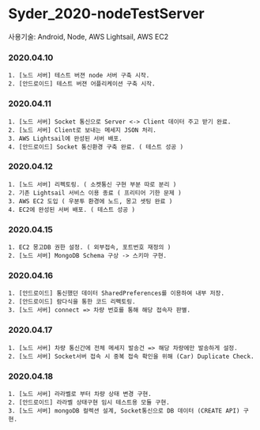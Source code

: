 # Syder_2020-nodeTestServer

사용기술: Android, Node, AWS Lightsail, AWS EC2

### 2020.04.10
```
1. [노드 서버] 테스트 버젼 node 서버 구축 시작.
2. [안드로이드] 테스트 버젼 어플리케이션 구축 시작.
```

### 2020.04.11
```
1. [노드 서버] Socket 통신으로 Server <-> Client 데이터 주고 받기 완료.
2. [노드 서버] Client로 보내는 메세지 JSON 처리.
3. AWS Lightsail에 완성된 서버 배포.
4. [안드로이드] Socket 통신환경 구축 완료. ( 테스트 성공 )
```

### 2020.04.12
```
1. [노드 서버] 리펙토링. ( 소켓통신 구현 부분 따로 분리 )
2. 기존 Lightsail 서비스 이용 종료 ( 프리티어 기한 문제 )
3. AWS EC2 도입 ( 우분투 환경에 노드, 몽고 셋팅 완료 )
4. EC2에 완성된 서버 배포. ( 테스트 성공 )
```

### 2020.04.15
```
1. EC2 몽고DB 권한 설정. ( 외부접속, 포트번호 재정의 )
2. [노드 서버] MongoDB Schema 구상 -> 스키마 구현.
```

### 2020.04.16
```
1. [안드로이드] 통신했던 데이터 SharedPreferences를 이용하여 내부 저장.
2. [안드로이드] 람다식을 통한 코드 리펙토링.
3. [노드 서버] connect => 차량 번호를 통해 해당 접속자 판별.
```

### 2020.04.17
```
1. [노드 서버] 차량 통신간에 전체 메세지 발송건 => 해당 차량에만 발송하게 설정.
2. [노드 서버] Socket서버 접속 시 중복 접속 확인을 위해 (Car) Duplicate Check.
```

### 2020.04.18
```
1. [노드 서버] 라라벨로 부터 차량 상태 변경 구현.
2. [안드로이드] 라라벨 상태구현 임시 테스트용 모듈 구현.
3. [노드 서버] mongoDB 컬렉션 설계, Socket통신으로 DB 데이터 (CREATE API) 구현.
```
